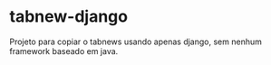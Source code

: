 # tabnew-django
Projeto para copiar o tabnews usando apenas django, sem nenhum framework baseado em java.
